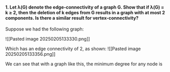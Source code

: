 
#### 1. Let λ(G) denote the edge-connectivity of a graph G. Show that if λ(G) = k ≥ 2, then the deletion of k edges from G results in a graph with at most 2 components. Is there a similar result for vertex-connectivity?

Suppose we had the following graph:

![[Pasted image 20250205133330.png]]

Which has an edge connectivity of 2, as shown:
![[Pasted image 20250205133356.png]]

We can see that with a graph like this, the minimum degree for any node is 
